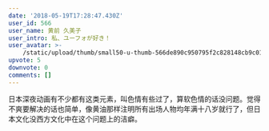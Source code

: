 ```yaml
---
date: '2018-05-19T17:28:47.430Z'
user_id: 566
user_name: 黄前 久美子
user_intro: 私、ユーフォが好き！
user_avatar: >-
    /static/upload/thumb/small50-u-thumb-566de890c950795f2c828148cb9c018280fe72c0568.png
upvote: 5
downvote: 0
comments: []
---
```


日本深夜动画有不少都有这类元素，叫色情有些过了，算软色情的话没问题。觉得不爽要解决的话也简单，像黄油那样注明所有出场人物均年满十八岁就行了，但日本文化没西方文化中在这个问题上的洁癖。
